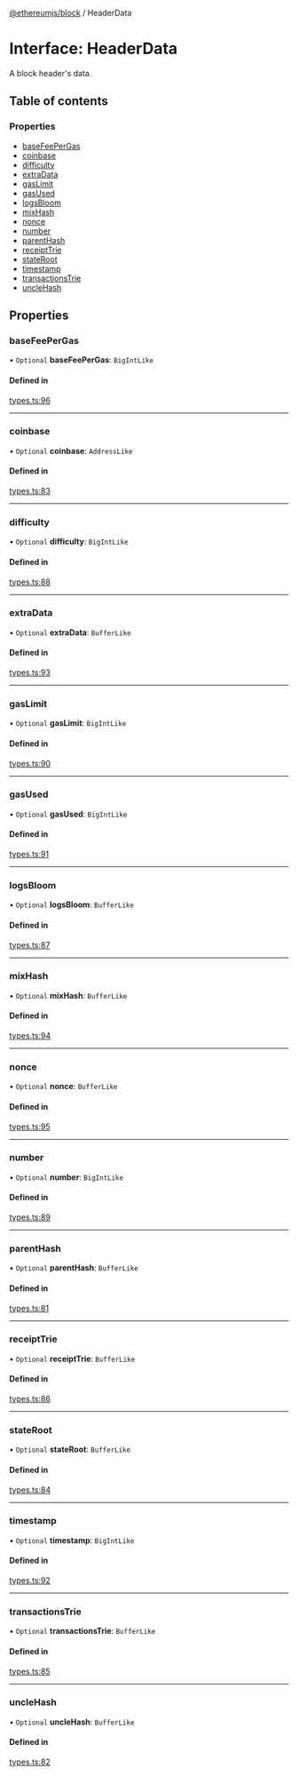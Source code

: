 [@ethereumjs/block](../README.md) / HeaderData

# Interface: HeaderData

A block header's data.

## Table of contents

### Properties

- [baseFeePerGas](HeaderData.md#basefeepergas)
- [coinbase](HeaderData.md#coinbase)
- [difficulty](HeaderData.md#difficulty)
- [extraData](HeaderData.md#extradata)
- [gasLimit](HeaderData.md#gaslimit)
- [gasUsed](HeaderData.md#gasused)
- [logsBloom](HeaderData.md#logsbloom)
- [mixHash](HeaderData.md#mixhash)
- [nonce](HeaderData.md#nonce)
- [number](HeaderData.md#number)
- [parentHash](HeaderData.md#parenthash)
- [receiptTrie](HeaderData.md#receipttrie)
- [stateRoot](HeaderData.md#stateroot)
- [timestamp](HeaderData.md#timestamp)
- [transactionsTrie](HeaderData.md#transactionstrie)
- [uncleHash](HeaderData.md#unclehash)

## Properties

### baseFeePerGas

• `Optional` **baseFeePerGas**: `BigIntLike`

#### Defined in

[types.ts:96](https://github.com/ethereumjs/ethereumjs-monorepo/blob/master/packages/block/src/types.ts#L96)

___

### coinbase

• `Optional` **coinbase**: `AddressLike`

#### Defined in

[types.ts:83](https://github.com/ethereumjs/ethereumjs-monorepo/blob/master/packages/block/src/types.ts#L83)

___

### difficulty

• `Optional` **difficulty**: `BigIntLike`

#### Defined in

[types.ts:88](https://github.com/ethereumjs/ethereumjs-monorepo/blob/master/packages/block/src/types.ts#L88)

___

### extraData

• `Optional` **extraData**: `BufferLike`

#### Defined in

[types.ts:93](https://github.com/ethereumjs/ethereumjs-monorepo/blob/master/packages/block/src/types.ts#L93)

___

### gasLimit

• `Optional` **gasLimit**: `BigIntLike`

#### Defined in

[types.ts:90](https://github.com/ethereumjs/ethereumjs-monorepo/blob/master/packages/block/src/types.ts#L90)

___

### gasUsed

• `Optional` **gasUsed**: `BigIntLike`

#### Defined in

[types.ts:91](https://github.com/ethereumjs/ethereumjs-monorepo/blob/master/packages/block/src/types.ts#L91)

___

### logsBloom

• `Optional` **logsBloom**: `BufferLike`

#### Defined in

[types.ts:87](https://github.com/ethereumjs/ethereumjs-monorepo/blob/master/packages/block/src/types.ts#L87)

___

### mixHash

• `Optional` **mixHash**: `BufferLike`

#### Defined in

[types.ts:94](https://github.com/ethereumjs/ethereumjs-monorepo/blob/master/packages/block/src/types.ts#L94)

___

### nonce

• `Optional` **nonce**: `BufferLike`

#### Defined in

[types.ts:95](https://github.com/ethereumjs/ethereumjs-monorepo/blob/master/packages/block/src/types.ts#L95)

___

### number

• `Optional` **number**: `BigIntLike`

#### Defined in

[types.ts:89](https://github.com/ethereumjs/ethereumjs-monorepo/blob/master/packages/block/src/types.ts#L89)

___

### parentHash

• `Optional` **parentHash**: `BufferLike`

#### Defined in

[types.ts:81](https://github.com/ethereumjs/ethereumjs-monorepo/blob/master/packages/block/src/types.ts#L81)

___

### receiptTrie

• `Optional` **receiptTrie**: `BufferLike`

#### Defined in

[types.ts:86](https://github.com/ethereumjs/ethereumjs-monorepo/blob/master/packages/block/src/types.ts#L86)

___

### stateRoot

• `Optional` **stateRoot**: `BufferLike`

#### Defined in

[types.ts:84](https://github.com/ethereumjs/ethereumjs-monorepo/blob/master/packages/block/src/types.ts#L84)

___

### timestamp

• `Optional` **timestamp**: `BigIntLike`

#### Defined in

[types.ts:92](https://github.com/ethereumjs/ethereumjs-monorepo/blob/master/packages/block/src/types.ts#L92)

___

### transactionsTrie

• `Optional` **transactionsTrie**: `BufferLike`

#### Defined in

[types.ts:85](https://github.com/ethereumjs/ethereumjs-monorepo/blob/master/packages/block/src/types.ts#L85)

___

### uncleHash

• `Optional` **uncleHash**: `BufferLike`

#### Defined in

[types.ts:82](https://github.com/ethereumjs/ethereumjs-monorepo/blob/master/packages/block/src/types.ts#L82)
